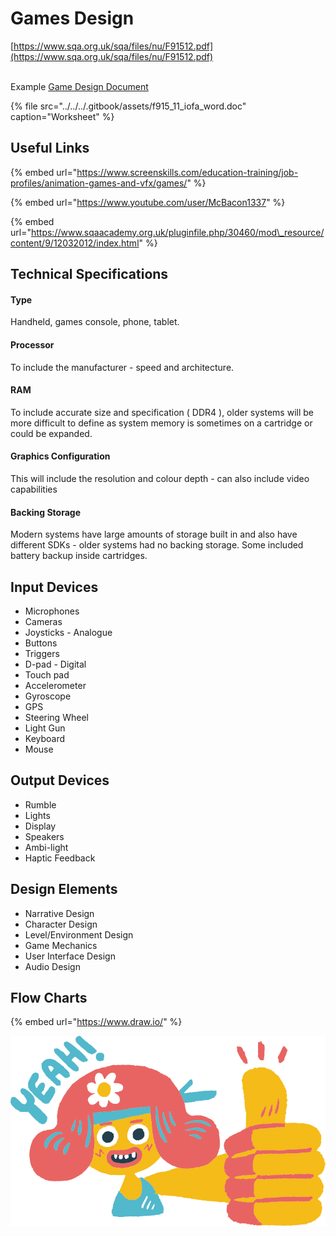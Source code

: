 # Games Design

[https://www.sqa.org.uk/sqa/files/nu/F91512.pdf](https://www.sqa.org.uk/sqa/files/nu/F91512.pdf)  
​

Example [Game Design Document](http://db-design.splashdamage.com.s3-eu-west-1.amazonaws.com/the_art_of_dirty_bomb.pdf)​

{% file src="../../../.gitbook/assets/f915\_11\_iofa\_word.doc" caption="Worksheet" %}

## Useful Links

{% embed url="https://www.screenskills.com/education-training/job-profiles/animation-games-and-vfx/games/" %}

{% embed url="https://www.youtube.com/user/McBacon1337" %}

{% embed url="https://www.sqaacademy.org.uk/pluginfile.php/30460/mod\_resource/content/9/12032012/index.html" %}



## Technical Specifications

#### Type

Handheld, games console, phone, tablet.

#### Processor

To include the manufacturer - speed and architecture.

#### RAM

To include accurate  size and specification \( DDR4 \), older systems will be more difficult to define as system memory is sometimes on a cartridge or could be expanded.

#### Graphics Configuration

This will include the resolution and colour depth - can also include video capabilities

#### Backing Storage

Modern systems have large amounts of storage built in and also have different SDKs - older systems had no backing storage. Some included battery backup inside cartridges.

## Input Devices

* Microphones
* Cameras
* Joysticks - Analogue
* Buttons
* Triggers
* D-pad - Digital
* Touch pad
* Accelerometer
* Gyroscope
* GPS
* Steering Wheel
* Light Gun
* Keyboard
* Mouse

## Output Devices

* Rumble
* Lights
* Display
* Speakers
* Ambi-light
* Haptic Feedback

## Design Elements

* Narrative Design
* Character Design
* Level/Environment Design
* Game Mechanics
* User Interface Design
* Audio Design

## Flow Charts

{% embed url="https://www.draw.io/" %}

![](../../../.gitbook/assets/image%20%2815%29.png)



